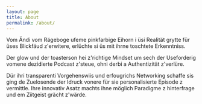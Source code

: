 ```yaml
---
layout: page
title: About
permalink: /about/
---
```


Vom Ändi vom Rägeboge ufeme pinkfarbige Eihorn i üsi Realität grytte für 
üses Blickfäud z'erwitere, erlüchte si üs mit ihrne toschtete Erkenntniss. 

Der glow und der toasterson hei z'richtige Mindset um sech der 
Useforderig vomene dezidierte Podcast z'steue, ohni derbi a Authentizität z'verlüre. 

Dür ihri transparenti Vorgehenswiis und erfougrichs Networking schaffe sis 
ging de Zuelosende der Idruck vonere für sie personalisierte Episode z 
vermittle. Ihre innovativ Asatz machts ihne möglich Paradigme z hinterfrage und 
em Ziitgeist grächt z'wärde.
